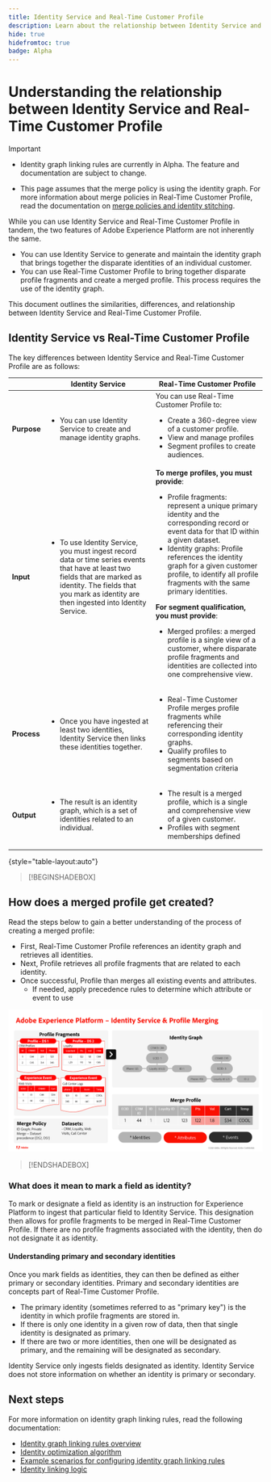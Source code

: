 ```yaml
---
title: Identity Service and Real-Time Customer Profile
description: Learn about the relationship between Identity Service and Real-Time Customer Profile
hide: true
hidefromtoc: true
badge: Alpha
---
```

# Understanding the relationship between Identity Service and Real-Time Customer Profile

>[!IMPORTANT]
>
>* Identity graph linking rules are currently in Alpha. The feature and documentation are subject to change.
>
>* This page assumes that the merge policy is using the identity graph. For more information about merge policies in Real-Time Customer Profile, read the documentation on [merge policies and identity stitching](../../profile/merge-policies/overview.md#identity-stitching).

While you can use Identity Service and Real-Time Customer Profile in tandem, the two features of Adobe Experience Platform are not inherently the same.

* You can use Identity Service to generate and maintain the identity graph that brings together the disparate identities of an individual customer.
* You can use Real-Time Customer Profile to bring together disparate profile fragments and create a merged profile. This process requires the use of the identity graph.

This document outlines the similarities, differences, and relationship between Identity Service and Real-Time Customer Profile.

## Identity Service vs Real-Time Customer Profile

The key differences between Identity Service and Real-Time Customer Profile are as follows:

| | Identity Service | Real-Time Customer Profile |
| --- | --- |--- |
| **Purpose** | <ul><li>You can use Identity Service to create and manage identity graphs.</li></ul> | You can use Real-Time Customer Profile to: <ul><li>Create a 360-degree view of a customer profile.</li><li>View and manage profiles</li><li>Segment profiles to create audiences.</li></ul> |
| **Input** | <ul><li>To use Identity Service, you must ingest record data or time series events that have at least two fields that are marked as identity. The fields that you mark as identity are then ingested into Identity Service.</li></ul> | **To merge profiles, you must provide**: <ul><li>Profile fragments: represent a unique primary identity and the corresponding record or event data for that ID within a given dataset.</li><li>Identity graphs: Profile references the identity graph for a given customer profile, to identify all profile fragments with the same primary identities.</li></ul> **For segment qualification, you must provide**: <ul><li>Merged profiles: a merged profile is a single view of a customer, where disparate profile fragments and identities are collected into one comprehensive view.</li></ul> |
| **Process** | <ul><li>Once you have ingested at least two identities, Identity Service then links these identities together.</li></ul> | <ul><li>Real-Time Customer Profile merges profile fragments while referencing their corresponding identity graphs.</li><li>Qualify profiles to segments based on segmentation criteria</li></ul> |
| **Output** | <ul><li>The result is an identity graph, which is a set of identities related to an individual.</li></ul> | <ul><li>The result is a merged profile, which is a single and comprehensive view of a given customer.</li><li>Profiles with segment memberships defined</li></ul> |

{style="table-layout:auto"}

>[!BEGINSHADEBOX]

## How does a merged profile get created?

Read the steps below to gain a better understanding of the process of creating a merged profile:

* First, Real-Time Customer Profile references an identity graph and retrieves all identities.
* Next, Profile retrieves all profile fragments that are related to each identity.
* Once successful, Profile than merges all existing events and attributes.
  * If needed, apply precedence rules to determine which attribute or event to use

![A flow chart detailing how Identity Service and Profile Merging works.](../images/identity-settings/identity-and-profile.png)

>[!ENDSHADEBOX]

### What does it mean to mark a field as identity?

To mark or designate a field as identity is an instruction for Experience Platform to ingest that particular field to Identity Service. This designation then allows for profile fragments to be merged in Real-Time Customer Profile. If there are no profile fragments associated with the identity, then do not designate it as identity.

#### Understanding primary and secondary identities

Once you mark fields as identities, they can then be defined as either primary or secondary identities. Primary and secondary identities are concepts part of Real-Time Customer Profile.

* The primary identity (sometimes referred to as "primary key") is the identity in which profile fragments are stored in.
* If there is only one identity in a given row of data, then that single identity is designated as primary.
* If there are two or more identities, then one will be designated as primary, and the remaining will be designated as secondary.

Identity Service only ingests fields designated as identity. Identity Service does not store information on whether an identity is primary or secondary.

## Next steps

For more information on identity graph linking rules, read the following documentation:

* [Identity graph linking rules overview](./overview.md)
* [Identity optimization algorithm](./identity-optimization-algorithm.md)
* [Example scenarios for configuring identity graph linking rules](./example-scenarios.md)
* [Identity linking logic](./identity-linking-logic.md)